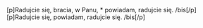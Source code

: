 [p]Radujcie się, bracia, w Panu, * powiadam, radujcie się. /bis[/p][p]Radujcie się, powiadam, radujcie się. /bis[/p]